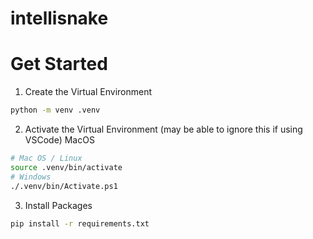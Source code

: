 # intellisnake

# Get Started

1. Create the Virtual Environment

```sh
python -m venv .venv
```

2. Activate the Virtual Environment (may be able to ignore this if using VSCode)
   MacOS

```sh
# Mac OS / Linux
source .venv/bin/activate
# Windows
./.venv/bin/Activate.ps1
```

3. Install Packages

```sh
pip install -r requirements.txt
```
